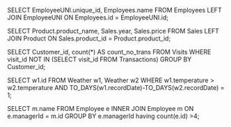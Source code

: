SELECT EmployeeUNI.unique_id, Employees.name
FROM Employees
LEFT JOIN EmployeeUNI ON Employees.id = EmployeeUNI.id;

SELECT Product.product_name, Sales.year, Sales.price
FROM Sales
LEFT JOIN Product
ON Sales.product_id = Product.product_id;

SELECT Customer_id, count(*) AS count_no_trans FROM Visits
WHERE visit_id NOT IN (SELECT visit_id FROM Transactions)
GROUP BY Customer_id;

SELECT w1.id
FROM Weather w1, Weather w2
WHERE w1.temperature > w2.temperature AND TO_DAYS(w1.recordDate)-TO_DAYS(w2.recordDate) = 1;

SELECT m.name 
FROM Employee e
INNER JOIN Employee m
ON e.managerId = m.id
GROUP BY e.managerId
having count(e.id) >4;  
